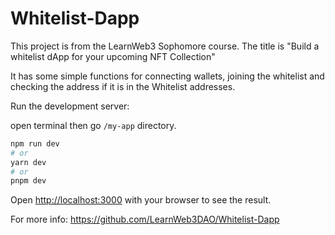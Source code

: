 # Whitelist-Dapp

This project is from the LearnWeb3 Sophomore course. The title is "Build a whitelist dApp for your upcoming NFT Collection" 

It has some simple functions for connecting wallets, joining the whitelist and checking the address if it is in the Whitelist addresses.

Run the development server:

open terminal then go `/my-app` directory.

```bash
npm run dev
# or
yarn dev
# or
pnpm dev
```

Open [http://localhost:3000](http://localhost:3000) with your browser to see the result.


For more info: https://github.com/LearnWeb3DAO/Whitelist-Dapp
